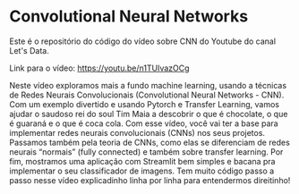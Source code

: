 # Convolutional Neural Networks

Este é o repositório do código do vídeo sobre CNN do Youtube do canal Let's Data.

Link para o vídeo: <https://youtu.be/n1TUIvazOCg>

Neste vídeo exploramos mais a fundo machine learning, usando a técnicas de Redes Neurais Convolucionais (Convolutional Neural Networks - CNN). Com um exemplo divertido e usando Pytorch e Transfer Learning, vamos ajudar o saudoso rei do soul Tim Maia a descobrir o que é chocolate, o que é guaraná e o que é coca cola. Com esse vídeo, você vai ter a base para implementar redes neurais convolucionais (CNNs) nos seus projetos. Passamos também pela teoria de CNNs, como elas se diferenciam de redes neurais “normais” (fully connected) e também sobre transfer learning. Por fim, mostramos uma aplicação com Streamlit bem simples e bacana pra implementar o seu classificador de imagens. Tem muito código passo a passo nesse vídeo explicadinho linha por linha para entendermos direitinho!

